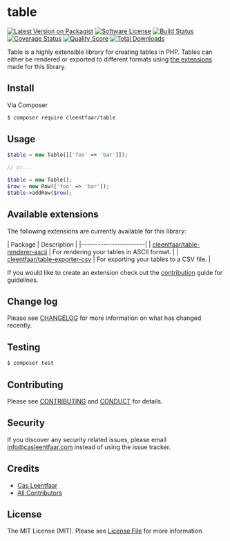 # table

[![Latest Version on Packagist][ico-version]][link-packagist]
[![Software License][ico-license]](LICENSE.md)
[![Build Status][ico-travis]][link-travis]
[![Coverage Status][ico-scrutinizer]][link-scrutinizer]
[![Quality Score][ico-code-quality]][link-code-quality]
[![Total Downloads][ico-downloads]][link-downloads]

Table is a highly extensible library for creating tables in PHP. 
Tables can either be rendered or exported to different formats using [the extensions](#related-packages) made for this library.

## Install

Via Composer

``` bash
$ composer require cleentfaar/table
```

## Usage

``` php
$table = new Table([['foo' => 'bar']]);

// or...

$table = new Table();
$row = new Row(['foo' => 'bar']);
$table->addRow($row);
```

## Available extensions

The following extensions are currently available for this library:

| Package | Description |
|-----------------------|
| [cleentfaar/table-renderer-ascii](https://packagist.org/packages/cleentfaar/table-renderer-ascii) | For rendering your tables in ASCII format. |
| [cleentfaar/table-exporter-csv](https://packagist.org/packages/cleentfaar/table-exporter-csv) | For exporting your tables to a CSV file. |

If you would like to create an extension check out the [contribution](#contributing) guide for guidelines.

## Change log

Please see [CHANGELOG](CHANGELOG.md) for more information on what has changed recently.

## Testing

``` bash
$ composer test
```

## Contributing

Please see [CONTRIBUTING](CONTRIBUTING.md) and [CONDUCT](CONDUCT.md) for details.

## Security

If you discover any security related issues, please email info@casleentfaar.com instead of using the issue tracker.

## Credits

- [Cas Leentfaar][link-author]
- [All Contributors][link-contributors]

## License

The MIT License (MIT). Please see [License File](LICENSE.md) for more information.

[ico-version]: https://img.shields.io/packagist/v/cleentfaar/table.svg?style=flat-square
[ico-license]: https://img.shields.io/badge/license-MIT-brightgreen.svg?style=flat-square
[ico-travis]: https://img.shields.io/travis/cleentfaar/table/master.svg?style=flat-square
[ico-scrutinizer]: https://img.shields.io/scrutinizer/coverage/g/cleentfaar/table.svg?style=flat-square
[ico-code-quality]: https://img.shields.io/scrutinizer/g/cleentfaar/table.svg?style=flat-square
[ico-downloads]: https://img.shields.io/packagist/dt/cleentfaar/table.svg?style=flat-square

[link-packagist]: https://packagist.org/packages/cleentfaar/table
[link-travis]: https://travis-ci.org/cleentfaar/table
[link-scrutinizer]: https://scrutinizer-ci.com/g/cleentfaar/table/code-structure
[link-code-quality]: https://scrutinizer-ci.com/g/cleentfaar/table
[link-downloads]: https://packagist.org/packages/cleentfaar/table
[link-author]: https://github.com/cleentfaar
[link-contributors]: ../../contributors
